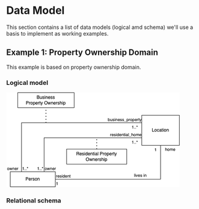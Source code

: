 # Data Model

This section contains a list of data models (logical amd schema) we'll use a basis to implement as working examples.

## Example 1: Property Ownership Domain

This example is based on property ownership domain.

### Logical model

![img property ownership domain](../assets/img/property_ownership.png)

### Relational schema
